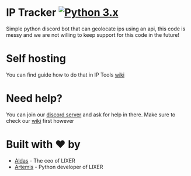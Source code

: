 # IP Tracker [![Python 3.x](https://img.shields.io/badge/Python-3.x-yellow.svg)](http://www.python.org/download/)
Simple python discord bot that can geolocate ips using an api, this code is messy and we are not willing to keep support for this code in the future!

# Self hosting
You can find guide how to do that in IP Tools [wiki](https://github.com/lixeri/IP-Tools/wiki)

# Need help?
You can join our [discord server](https://discord.gg/Zyp2wgm) and ask for help in there. Make sure to check our [wiki](https://github.com/lixeri/IP-Tools/wiki) first however

# Built with ❤️ by

* [Aldas](https://github.com/AXDZ) - The ceo of LIXER
* [Artemis](https://github.com/ArtemisFowlJnr) - Python developer of LIXER
